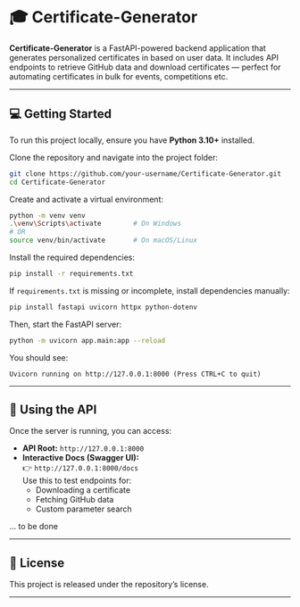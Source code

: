 # 🎓 Certificate-Generator

**Certificate-Generator** is a FastAPI-powered backend application that generates personalized certificates in based on user data. It includes API endpoints to retrieve GitHub data and download certificates — perfect for automating certificates in bulk for events, competitions etc.

---

## 💻 Getting Started

To run this project locally, ensure you have **Python 3.10+** installed.

Clone the repository and navigate into the project folder:

```bash
git clone https://github.com/your-username/Certificate-Generator.git
cd Certificate-Generator
```

Create and activate a virtual environment:

```bash
python -m venv venv
.\venv\Scripts\activate        # On Windows
# OR
source venv/bin/activate       # On macOS/Linux
```

Install the required dependencies:

```bash
pip install -r requirements.txt
```

If `requirements.txt` is missing or incomplete, install dependencies manually:

```bash
pip install fastapi uvicorn httpx python-dotenv
```

Then, start the FastAPI server:

```bash
python -m uvicorn app.main:app --reload
```

You should see:

```
Uvicorn running on http://127.0.0.1:8000 (Press CTRL+C to quit)
```

---

## 🧪 Using the API

Once the server is running, you can access:

- **API Root:** `http://127.0.0.1:8000`
- **Interactive Docs (Swagger UI):**  
  👉 `http://127.0.0.1:8000/docs`  
  Use this to test endpoints for:
  - Downloading a certificate
  - Fetching GitHub data
  - Custom parameter search

... to be done 

---

## 📜 License

This project is released under the repository’s license.

---


